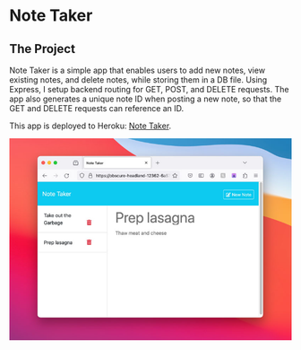 # Note Taker

## The Project

Note Taker is a simple app that enables users to add new notes, view existing notes, and delete notes, while storing them in a DB file. Using Express, I setup backend routing for GET, POST, and DELETE requests. The app also generates a unique note ID when posting a new note, so that the GET and DELETE requests can reference an ID.

This app is deployed to Heroku: [Note Taker](https://obscure-headland-12362-6a57dc48ca39.herokuapp.com).

![Note Taker Screenshot](./app-demo.jpg)

